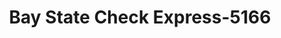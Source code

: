 ---
f_zip-code: 2771
f_state-code: MA
title: Bay State Check Express-5166
f_phone: 508-336-0112
f_city-only: Seekonk
f_address: 130 Highland Ave Seekonk
f_location-unique-id: '5166'
slug: bay-state-check-express-5166
updated-on: '2024-05-30T13:46:58.046Z'
created-on: '2024-05-30T13:36:59.803Z'
published-on: '2024-05-30T13:54:32.469Z'
f_city-state: cms/city/seekonk-ma.md
f_company: cms/company/bay-state-check-express.md
f_state: cms/state/massachusetts.md
layout: '[payday-loan].html'
tags: payday-loan
---